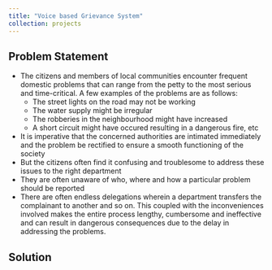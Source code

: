 ```yaml
---
title: "Voice based Grievance System"
collection: projects
---
```


## Problem Statement

 * The citizens and members of local communities encounter frequent domestic problems that can range from the petty to the most serious and time-critical. A few examples of the problems are as follows:
    * The street lights on the road may not be working
    * The water supply might be irregular
    * The robberies in the neighbourhood might have increased
    * A short circuit might have occured resulting in a dangerous fire, etc
 * It is imperative that the concerned authorities are intimated immediately and the problem be rectified to ensure a smooth functioning of the society
 * But the citizens often find it confusing and troublesome to address these issues to the right department
 * They are often unaware of who, where and how a particular problem should be reported
 * There are often endless delegations wherein a department transfers the complainant to another and so on. This coupled with the inconveniences involved makes the entire process lengthy, cumbersome and ineffective and can result in dangerous consequences due to the delay in addressing the problems.

## Solution
